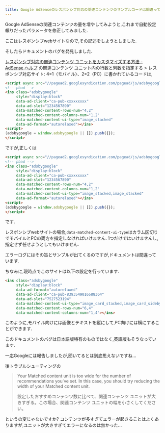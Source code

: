 ```yaml
---
title: Google AdSenseのレスポンシブ対応の関連コンテンツのサンプルコードは間違っています
---
```


Google AdSenseの関連コンテンツの量を増やしてみようと,これまで自動設定頼りだったパラメータを修正してみました.

ここはレスポンシブwebサイトなので,その記述をしようとしました.

そしたらドキュメントのバグを発見しました.

[レスポンシブ対応の関連コンテンツ ユニットをカスタマイズする方法 - AdSense ヘルプ](https://support.google.com/adsense/answer/7533385?hl=ja)
の関連コンテンツ ユニット内の行数と列数を指定する > レスポンシブ対応サイト: 4×1（モバイル）、2×2（PC）に書かれているコードは,

~~~html
<script async src="//pagead2.googlesyndication.com/pagead/js/adsbygoogle.js"></script>
<!-- pbad -->
<ins class="adsbygoogle"
     style="display:block"
     data-ad-client="ca-pub-xxxxxxxxx"
     data-ad-slot="1234567890"
     data-matched-content-rows-num="4,2"
     data-matched-content-columns-num="1,2"
     data-matched-content-ui-type="image_stacked"
     data-ad-format="autorelaxed"></ins>
<script>
(adsbygoogle = window.adsbygoogle || []).push({});
</script>
~~~

ですが,正しくは

~~~html
<script async src="//pagead2.googlesyndication.com/pagead/js/adsbygoogle.js"></script>
<!-- pbad -->
<ins class="adsbygoogle"
     style="display:block"
     data-ad-client="ca-pub-xxxxxxxxx"
     data-ad-slot="1234567890"
     data-matched-content-rows-num="4,2"
     data-matched-content-columns-num="1,2"
     data-matched-content-ui-type="image_stacked,image_stacked"
     data-ad-format="autorelaxed"></ins>
<script>
(adsbygoogle = window.adsbygoogle || []).push({});
</script>
~~~

です.

レスポンシブwebサイトの場合,`data-matched-content-ui-type`はカラム区切りでモバイルとPCの両方を指定しなければいけません.
1つだけではいけませんし,指定せず任せようとしてもいけません.

エラーログにはその旨とサンプルが出てくるのですが,ドキュメントは間違っています.

ちなみに,現時点でこのサイトは以下の設定を行っています.

~~~html
<ins class="adsbygoogle"
     style="display:block"
     data-ad-format="autorelaxed"
     data-ad-client="ca-pub-8393549016688364"
     data-ad-slot="7527523194"
     data-matched-content-ui-type="image_card_stacked,image_card_sidebyside"
     data-matched-content-rows-num="6,4"
     data-matched-content-columns-num="1,4"></ins>
~~~

このように,モバイル向けには画像とテキストを縦にして,PC向けには横にすることができます.

このドキュメントのバグは日本語版特有のものではなく,英語版もそうなっています.

一応Googleには報告しましたが,聞いてるとは到底思えないですね…

後トラブルシューティングの

> Your Matched content unit is too wide for the number of recommendations you've set. In this case, you should try reducing the width of your Matched content unit.
>
> 設定したおすすめコンテンツ数に比べて、関連コンテンツ ユニットが大きすぎる。この場合、関連コンテンツ ユニットの幅を小さくしてください。

というの変じゃないですか?
コンテンツが多すぎてエラーが起きることはよくありますが,ユニットが大きすぎてエラーになるのは無かった…
